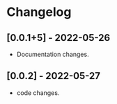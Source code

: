 # Changelog

## [0.0.1+5] - 2022-05-26

* Documentation changes.

## [0.0.2] - 2022-05-27

* code changes.


